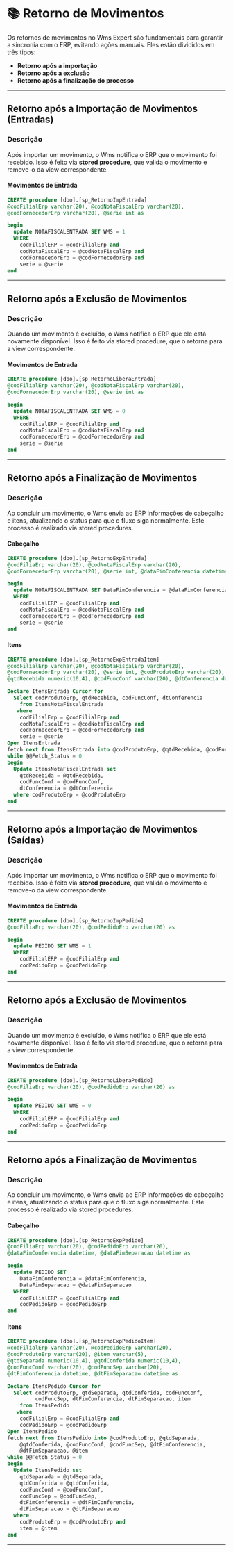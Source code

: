 # 📚 Retorno de Movimentos

Os retornos de movimentos no Wms Expert são fundamentais para garantir a sincronia com o ERP, evitando ações manuais. Eles estão divididos em três tipos:  
- **Retorno após a importação**  
- **Retorno após a exclusão**  
- **Retorno após a finalização do processo**  

---

## Retorno após a Importação de Movimentos (Entradas)

### Descrição
Após importar um movimento, o Wms notifica o ERP que o movimento foi recebido. Isso é feito via **stored procedure**, que valida o movimento e remove-o da view correspondente.

#### Movimentos de Entrada
```sql
CREATE procedure [dbo].[sp_RetornoImpEntrada] 
@codFilialErp varchar(20), @codNotaFiscalErp varchar(20), 
@codFornecedorErp varchar(20), @serie int as

begin
  update NOTAFISCALENTRADA SET WMS = 1 
  WHERE 
    codFilialERP = @codFilialErp and 
    codNotaFiscalErp = @codNotaFiscalErp and 
    codFornecedorErp = @codFornecedorErp and
    serie = @serie
end

```

---

## Retorno após a Exclusão de Movimentos

### Descrição
Quando um movimento é excluído, o Wms notifica o ERP que ele está novamente disponível. Isso é feito via stored procedure, que o retorna para a view correspondente.

#### Movimentos de Entrada
```sql
CREATE procedure [dbo].[sp_RetornoLiberaEntrada] 
@codFilialErp varchar(20), @codNotaFiscalErp varchar(20), 
@codFornecedorErp varchar(20), @serie int as

begin
  update NOTAFISCALENTRADA SET WMS = 0 
  WHERE 
    codFilialERP = @codFilialErp and 
    codNotaFiscalErp = @codNotaFiscalErp and 
    codFornecedorErp = @codFornecedorErp and
    serie = @serie
end

```

---

## Retorno após a Finalização de Movimentos

### Descrição
Ao concluir um movimento, o Wms envia ao ERP informações de cabeçalho e itens, atualizando o status para que o fluxo siga normalmente. Este processo é realizado via stored procedures.

#### Cabeçalho

```sql
CREATE procedure [dbo].[sp_RetornoExpEntrada] 
@codFiliaErp varchar(20), @codNotaFiscalErp varchar(20), 
@codFornecedorErp varchar(20), @serie int, @dataFimConferencia datetime as

begin
  update NOTAFISCALENTRADA SET DataFimConferencia = @dataFimConferencia 
  WHERE 
    codFilialERP = @codFilialErp and 
    codNotaFiscalErp = @codNotaFiscalErp and 
    codFornecedorErp = @codFornecedorErp and
    serie = @serie
end

```
#### Itens

```sql
CREATE procedure [dbo].[sp_RetornoExpEntradaItem] 
@codFilialErp varchar(20), @codNotaFiscalErp varchar(20), 
@codFornecedorErp varchar(20), @serie int, @codProdutoErp varchar(20), 
@qtdRecebida numeric(10,4), @codFuncConf varchar(20), @dtConferencia datetime as

Declare ItensEntrada Cursor for
  Select codProdutoErp, qtdRecebida, codFuncConf, dtConferencia
    from ItensNotaFiscalEntrada
   where 
    codFilialErp = @codFilialErp and 
    codNotaFiscalErp = @codNotaFiscalErp and 
    codFornecedorErp = @codFornecedorErp and 
    serie = @serie
Open ItensEntrada
fetch next from ItensEntrada into @codProdutoErp, @qtdRecebida, @codFuncConf, @dtConferencia
while @@Fetch_Status = 0
begin
  Update ItensNotaFiscalEntrada set
    qtdRecebida = @qtdRecebida,
    codFuncConf = @codFuncConf,
    dtConferencia = @dtConferencia
  where codProdutoErp = @codProdutoErp
end
```
---

## Retorno após a Importação de Movimentos (Saídas)

### Descrição
Após importar um movimento, o Wms notifica o ERP que o movimento foi recebido. Isso é feito via **stored procedure**, que valida o movimento e remove-o da view correspondente.

#### Movimentos de Entrada
```sql
CREATE procedure [dbo].[sp_RetornoImpPedido] 
@codFiliaErp varchar(20), @codPedidoErp varchar(20) as

begin
  update PEDIDO SET WMS = 1 
  WHERE 
    codFilialERP = @codFilialErp and 
    codPedidoErp = @codPedidoErp
end
```
---

## Retorno após a Exclusão de Movimentos

### Descrição
Quando um movimento é excluído, o Wms notifica o ERP que ele está novamente disponível. Isso é feito via stored procedure, que o retorna para a view correspondente.

#### Movimentos de Entrada
```sql
CREATE procedure [dbo].[sp_RetornoLiberaPedido] 
@codFiliaErp varchar(20), @codPedidoErp varchar(20) as

begin
  update PEDIDO SET WMS = 0
  WHERE 
    codFilialERP = @codFilialErp and 
    codPedidoErp = @codPedidoErp
end

```

---

## Retorno após a Finalização de Movimentos

### Descrição
Ao concluir um movimento, o Wms envia ao ERP informações de cabeçalho e itens, atualizando o status para que o fluxo siga normalmente. Este processo é realizado via stored procedures.

#### Cabeçalho

```sql
CREATE procedure [dbo].[sp_RetornoExpPedido] 
@codFiliaErp varchar(20), @codPedidoErp varchar(20), 
@dataFimConferencia datetime, @dataFimSeparacao datetime as

begin
  update PEDIDO SET 
    DataFimConferencia = @dataFimConferencia,
    DataFimSeparacao = @dataFimSeparacao 
  WHERE 
    codFilialERP = @codFilialErp and 
    codPedidoErp = @codPedidoErp
end

```
#### Itens

```sql
CREATE procedure [dbo].[sp_RetornoExpPedidoItem] 
@codFilialErp varchar(20), @codPedidoErp varchar(20), 
@codProdutoErp varchar(20), @item varchar(5), 
@qtdSeparada numeric(10,4), @qtdConferida numeric(10,4), 
@codFuncConf varchar(20), @codFuncSep varchar(20), 
@dtFimConferencia datetime, @dtFimSeparacao datetime as

Declare ItensPedido Cursor for
  Select codProdutoErp, qtdSeparada, qtdConferida, codFuncConf, 
         codFuncSep, dtFimConferencia, dtFimSeparacao, item
    from ItensPedido
   where 
    codFilialErp = @codFilialErp and 
    codPedidoErp = @codPedidoErp
Open ItensPedido
fetch next from ItensPedido into @codProdutoErp, @qtdSeparada, 
    @qtdConferida, @codFuncConf, @codFuncSep, @dtFimConferencia, 
    @dtFimSeparacao, @item
while @@Fetch_Status = 0
begin
  Update ItensPedido set
    qtdSeparada = @qtdSeparada,
    qtdConferida = @qtdConferida,
    codFuncConf = @codFuncConf,
    codFuncSep = @codFuncSep,
    dtFimConferencia = @dtFimConferencia,
    dtFimSeparacao = @dtFimSeparacao
  where 
    codProdutoErp = @codProdutoErp and
    item = @item
end

```
---


